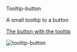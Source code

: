 Tooltip-button

A small tooltip to a button

[The button with the tooltip](https://rhino.business/work-samples/tooltip-button/tooltip-button.php)

![tooltip-button](https://github.com/user-attachments/assets/57392449-1f81-46bc-be56-737e8e8cee99)

